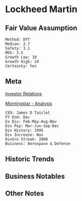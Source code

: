 # Lockheed Martin
## Fair Value Assumption

```
Method: DYT
Median: 2.7
Safety: 3.1
MOS: 3.5
Growth Low: 10
Growth High: 14
Certainty: Yes
```


## Meta
[Investor Relations](https://investors.lockheedmartin.com/)

[Morningstar - Analysis](https://www.morningstar.com/stocks/xnys/lmt/analysis)

~~~
CEO: James D Taiclet
FY End: Dec
Ex Div: Feb-May-Aug-Nov
Div Pay: Mar-Jun-Sep-Dec
Div History: 1995
Div Increase: Nov
DivGro Streak: 2000
Business: Aerospace & Defense
~~~


## Historic Trends


## Business Notables


## Other Notes

